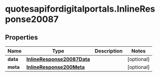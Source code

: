 # quotesapifordigitalportals.InlineResponse20087

## Properties

Name | Type | Description | Notes
------------ | ------------- | ------------- | -------------
**data** | [**InlineResponse20087Data**](InlineResponse20087Data.md) |  | [optional] 
**meta** | [**InlineResponse200Meta**](InlineResponse200Meta.md) |  | [optional] 


